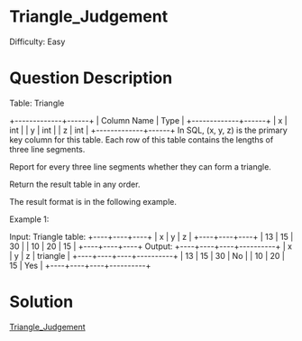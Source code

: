 
# Triangle_Judgement

Difficulty: Easy

# Question Description

Table: Triangle

+-------------+------+
| Column Name | Type |
+-------------+------+
| x           | int  |
| y           | int  |
| z           | int  |
+-------------+------+
In SQL, (x, y, z) is the primary key column for this table.
Each row of this table contains the lengths of three line segments.
 

Report for every three line segments whether they can form a triangle.

Return the result table in any order.

The result format is in the following example.
 

Example 1:

Input: 
Triangle table:
+----+----+----+
| x  | y  | z  |
+----+----+----+
| 13 | 15 | 30 |
| 10 | 20 | 15 |
+----+----+----+
Output: 
+----+----+----+----------+
| x  | y  | z  | triangle |
+----+----+----+----------+
| 13 | 15 | 30 | No       |
| 10 | 20 | 15 | Yes      |
+----+----+----+----------+

# Solution

[Triangle_Judgement]([610]Triangle_Judgement.txt)

    